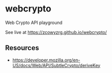 # webcrypto
Web Crypto API playground

See live at https://zcowyzrg.github.io/webcrypto/

## Resources
- https://developer.mozilla.org/en-US/docs/Web/API/SubtleCrypto/deriveKey
